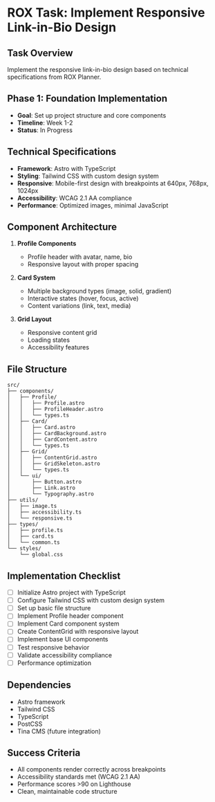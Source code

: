# ROX Task: Implement Responsive Link-in-Bio Design

## Task Overview
Implement the responsive link-in-bio design based on technical specifications from ROX Planner.

## Phase 1: Foundation Implementation
- **Goal**: Set up project structure and core components
- **Timeline**: Week 1-2
- **Status**: In Progress

## Technical Specifications
- **Framework**: Astro with TypeScript
- **Styling**: Tailwind CSS with custom design system
- **Responsive**: Mobile-first design with breakpoints at 640px, 768px, 1024px
- **Accessibility**: WCAG 2.1 AA compliance
- **Performance**: Optimized images, minimal JavaScript

## Component Architecture
1. **Profile Components**
   - Profile header with avatar, name, bio
   - Responsive layout with proper spacing

2. **Card System**
   - Multiple background types (image, solid, gradient)
   - Interactive states (hover, focus, active)
   - Content variations (link, text, media)

3. **Grid Layout**
   - Responsive content grid
   - Loading states
   - Accessibility features

## File Structure
```
src/
├── components/
│   ├── Profile/
│   │   ├── Profile.astro
│   │   ├── ProfileHeader.astro
│   │   └── types.ts
│   ├── Card/
│   │   ├── Card.astro
│   │   ├── CardBackground.astro
│   │   ├── CardContent.astro
│   │   └── types.ts
│   ├── Grid/
│   │   ├── ContentGrid.astro
│   │   ├── GridSkeleton.astro
│   │   └── types.ts
│   └── ui/
│       ├── Button.astro
│       ├── Link.astro
│       └── Typography.astro
├── utils/
│   ├── image.ts
│   ├── accessibility.ts
│   └── responsive.ts
├── types/
│   ├── profile.ts
│   ├── card.ts
│   └── common.ts
└── styles/
    └── global.css
```

## Implementation Checklist
- [ ] Initialize Astro project with TypeScript
- [ ] Configure Tailwind CSS with custom design system
- [ ] Set up basic file structure
- [ ] Implement Profile header component
- [ ] Implement Card component system
- [ ] Create ContentGrid with responsive layout
- [ ] Implement base UI components
- [ ] Test responsive behavior
- [ ] Validate accessibility compliance
- [ ] Performance optimization

## Dependencies
- Astro framework
- Tailwind CSS
- TypeScript
- PostCSS
- Tina CMS (future integration)

## Success Criteria
- All components render correctly across breakpoints
- Accessibility standards met (WCAG 2.1 AA)
- Performance scores >90 on Lighthouse
- Clean, maintainable code structure